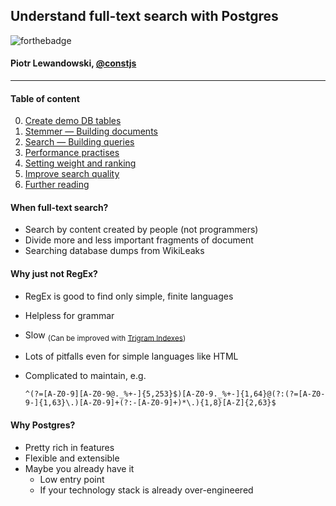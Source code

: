 
## Understand full-text search with Postgres

![forthebadge](http://forthebadge.com/images/badges/reading-6th-grade-level.svg)
#### Piotr Lewandowski, [@constjs](http://twitter.com/constjs)

----

#### Table of content

0. [Create demo DB tables](./resources/00_prepare.sql)
1. [Stemmer — Building documents](./resources/01_stemmer.sql)
1. [Search — Building queries](./resources/02_queries.sql)
1. [Performance practises](./resources/03_perfo.sql)
1. [Setting weight and ranking](./resources/04_rank.sql)
1. [Improve search quality](./resources/05_search_quality.sql)
1. [Further reading](./FURTHER_READING.md)

#### When full-text search? 

* Search by content created by people (not programmers)
* Divide more and less important fragments of document
* Searching database dumps from WikiLeaks


#### Why just not RegEx?

* RegEx is good to find only simple, finite languages
* Helpless for grammar
* Slow <sub>(Can be improved with [Trigram Indexes](https://about.gitlab.com/2016/03/18/fast-search-using-postgresql-trigram-indexes/))</sub>
* Lots of pitfalls even for simple languages like HTML
* Complicated to maintain, e.g.

    ```
    ^(?=[A-Z0-9][A-Z0-9@._%+-]{5,253}$)[A-Z0-9._%+-]{1,64}@(?:(?=[A-Z0-9-]{1,63}\.)[A-Z0-9]+(?:-[A-Z0-9]+)*\.){1,8}[A-Z]{2,63}$
    ```


#### Why Postgres?

* Pretty rich in features
* Flexible and extensible
* Maybe you already have it
    * Low entry point
    * If your technology stack is already over-engineered
